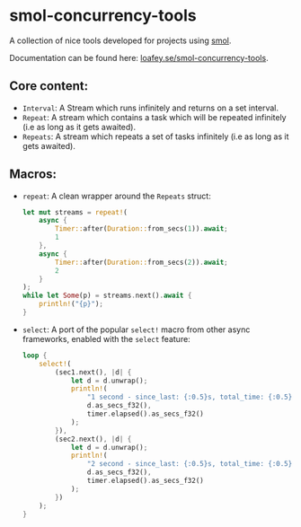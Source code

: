 # smol-concurrency-tools
A collection of nice tools developed for projects using [smol](https://github.com/smol-rs/smol).

Documentation can be found here: [loafey.se/smol-concurrency-tools](https://loafey.se/smol-concurrency-tools).

## Core content:
- `Interval`: A Stream which runs infinitely and returns on a set interval.
- `Repeat`: A stream which contains a task which will be repeated infinitely (i.e as long as it gets awaited).
- `Repeats`: A stream which repeats a set of tasks infinitely (i.e as long as it gets awaited).

## Macros: 
- `repeat`: A clean wrapper around the `Repeats` struct:
    ```rs
    let mut streams = repeat!(
        async {
            Timer::after(Duration::from_secs(1)).await;
            1
        },
        async {
            Timer::after(Duration::from_secs(2)).await;
            2
        }
    );
    while let Some(p) = streams.next().await {
        println!("{p}");
    }
    ```
- `select`: A port of the popular `select!` macro from other async frameworks, enabled with the `select` feature:
    ```rs
    loop {
        select!(
            (sec1.next(), |d| {
                let d = d.unwrap();
                println!(
                    "1 second - since_last: {:0.5}s, total_time: {:0.5}s",
                    d.as_secs_f32(),
                    timer.elapsed().as_secs_f32()
                );
            }),
            (sec2.next(), |d| {
                let d = d.unwrap();
                println!(
                    "2 second - since_last: {:0.5}s, total_time: {:0.5}s",
                    d.as_secs_f32(),
                    timer.elapsed().as_secs_f32()
                );
            })
        );
    }
    ```
